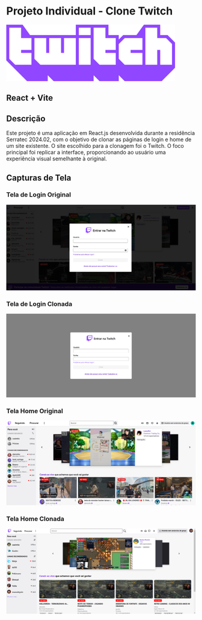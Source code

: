 # Projeto Individual - Clone Twitch
<img height="150px" src="src/assets/twitch_wordmark_extruded_purple.png" alt="Logo Twitch"/>

## React + Vite


## Descrição

Este projeto é uma aplicação em React.js desenvolvida durante a residência Serratec 2024.02, com o objetivo de clonar as páginas de login e home de um site existente. O site escolhido para a clonagem foi o Twitch. O foco principal foi replicar a interface, proporcionando ao usuário uma experiência visual semelhante à original.

## Capturas de Tela

### Tela de Login Original
![Tela de Login](./src/assets/login.png)

### Tela de Login Clonada
![Tela de Login](./src/assets/login-clone.png)

### Tela Home Original
![Tela Home](./src/assets/home.png)

### Tela Home Clonada
![Tela Home](./src/assets/home-clone.png)


